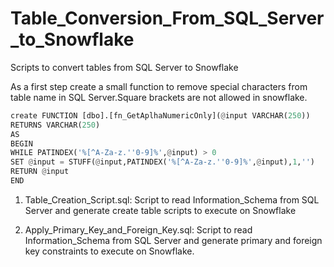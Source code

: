 # Table_Conversion_From_SQL_Server_to_Snowflake
Scripts to convert tables from SQL Server to Snowflake

As a first step create a small function to remove special characters from table name in SQL Server.Square brackets are not allowed in snowflake.

```python
create FUNCTION [dbo].[fn_GetAplhaNumericOnly](@input VARCHAR(250))
RETURNS VARCHAR(250)
AS
BEGIN 
WHILE PATINDEX('%[^A-Za-z.''0-9]%',@input) > 0
SET @input = STUFF(@input,PATINDEX('%[^A-Za-z.''0-9]%',@input),1,'')
RETURN @input
END
```
1. Table_Creation_Script.sql: Script to read Information_Schema from SQL Server and generate create table scripts to execute on Snowflake

2. Apply_Primary_Key_and_Foreign_Key.sql: Script to read Information_Schema from SQL Server and generate primary and foreign key constraints to execute on Snowflake.






